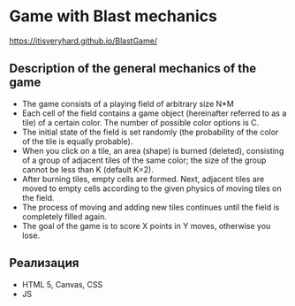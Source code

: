 # Game with Blast mechanics

https://itisveryhard.github.io/BlastGame/

## Description of the general mechanics of the game

* The game consists of a playing field of arbitrary size N*M
* Each cell of the field contains a game object (hereinafter referred to as a tile) of a certain color. The number of possible color options is C.
* The initial state of the field is set randomly (the probability of the color of the tile is equally probable).
* When you click on a tile, an area (shape) is burned (deleted), consisting of a group of adjacent tiles of the same color; the size of the group cannot be less than K (default K=2). 
* After burning tiles, empty cells are formed. Next, adjacent tiles are moved to empty cells according to the given physics of moving tiles on the field.
* The process of moving and adding new tiles continues until the field is completely filled again.
* The goal of the game is to score X points in Y moves, otherwise you lose.

## Реализация

* HTML 5, Canvas, CSS
* JS
